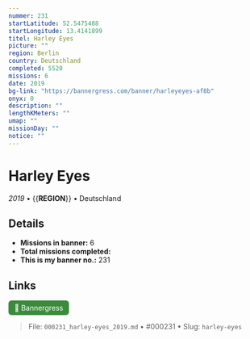 ```yaml
---
nummer: 231
startLatitude: 52.5475488
startLongitude: 13.4141899
titel: Harley Eyes
picture: ""
region: Berlin
country: Deutschland
completed: 5520
missions: 6
date: 2019
bg-link: "https://bannergress.com/banner/harleyeyes-af8b"
onyx: 0
description: ""
lengthKMeters: ""
umap: ""
missionDay: ""
notice: ""
---
```

# Harley Eyes

*2019* • {{__REGION__}} • Deutschland





## Details

- **Missions in banner:** 6
- **Total missions completed:** 
- **This is my banner no.:** 231





## Links
<a href="https://bannergress.com/banner/harleyeyes-af8b" target="_blank" style="display:inline-block;margin-right:8px;padding:6px 12px;background:#3c8b3c;color:#fff;text-decoration:none;border-radius:6px;">🔗 Bannergress</a>



> File: `000231_harley-eyes_2019.md` • #000231 • Slug: `harley-eyes`
